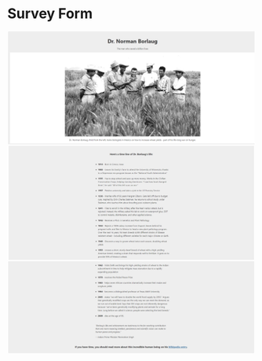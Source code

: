 # Survey Form

<div align="center">
    <img src="https://github.com/ibrahimbayburtlu/Web-projects/blob/master/Tribute%20Page/Img/TributePage1.png">
    <img src="https://github.com/ibrahimbayburtlu/Web-projects/blob/master/Tribute%20Page/Img/TributePage2.png">
    <img src="https://github.com/ibrahimbayburtlu/Web-projects/blob/master/Tribute%20Page/Img/TributePage3.png">
</div>
